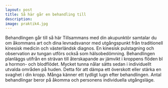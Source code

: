 ```yaml
---
layout: post
title: Så här går en behandling till
description:
image: praktik4.jpg
---
```


<section>

Behandlingen går till så här
Tillsammans med din akupunktör samtalar du om åkommans art och dina levnadsvanor med utgångspunkt från traditionell kinesisk medicin och västerländsk diagnos. En kinesisk pulstagning och observation av tungan utförs också som hälsobedömning. Behandlingen planläggs utifrån en strävan till återskapande av jämvikt i kroppens flöden bl a hormon- och blodflödet. Mycket tunna nålar sätts sedan i individuellt utvalda områden på huden. Detta för att dämpa ett överskott eller stärka en svaghet i din kropp. Många känner ett tydligt lugn efter behandlingen. Antal behandlingar beror på åkomma och personens individuella utgångsläge.
</section>
